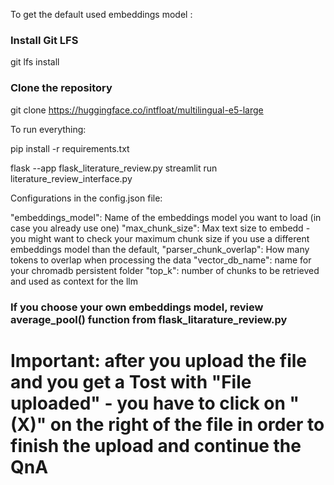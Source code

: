 
To get the default used embeddings model :

### Install Git LFS
git lfs install

### Clone the repository
git clone https://huggingface.co/intfloat/multilingual-e5-large



To run everything:

pip install -r requirements.txt

flask --app flask_literature_review.py
streamlit run literature_review_interface.py

Configurations in the config.json file: 

"embeddings_model": Name of the embeddings model you want to load (in case you already use one)
"max_chunk_size": Max text size to embedd -  you might want to check your maximum chunk size if you use a different embeddings model than the default,
"parser_chunk_overlap": How many tokens to overlap when processing the data
"vector_db_name": name for your chromadb persistent folder
"top_k": number of chunks to be retrieved and used as context for the llm

### If you choose your own embeddings model, review average_pool() function from flask_litarature_review.py

# Important: after you upload the file and you get a Tost with "File uploaded" -  you have to click on "(X)" on the right of the file in order to finish the upload and continue the QnA